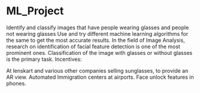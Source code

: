 # ML_Project
Identify and classify  images that have people wearing glasses and people not wearing glasses
Use and try different machine learning algorithms for the same to get the most accurate results.
In the field of  Image Analysis, research on identification of facial feature detection  is one of the most prominent ones.
Classification of the image  with glasses  or without glasses is the primary task. 
Incentives: 

At lenskart and various other companies selling sunglasses, to provide an AR view.
Automated Immigration centers at airports.
Face unlock features in phones.
